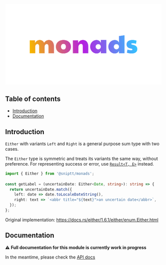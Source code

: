 <p align="center">
  <a href="https://sniptt.com">
    <img src="../../.github/assets/monads-social-cover.svg" alt="Monads Logo" />
  </a>
</p>

## Table of contents

*   [Introduction](#introduction)
*   [Documentation](#documentation)

## Introduction

`Either` with variants `Left` and `Right` is a general purpose sum type with two cases.

The `Either` type is symmetric and treats its variants the same way, without preference. For representing success or error, use [`Result<T, E>`](../result) instead.

```typescript
import { Either } from '@sniptt/monads';

const getLabel = (uncertainDate: Either<Date, string>): string => {
  return uncertainDate.match({
    left: date => date.toLocaleDateString(),
    right: text => `<abbr title="${text}">an uncertain date</abbr>`,
  });
};
```

Original implementation: <https://docs.rs/either/1.6.1/either/enum.Either.html>

## Documentation

⚠️ **Full documentation for this module is currently work in progress**

In the meantime, please check the [API docs](../../docs/interfaces/Either.md)
